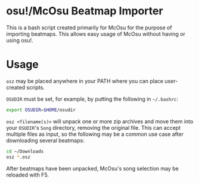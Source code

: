 # osu!/McOsu Beatmap Importer
This is a bash script created primarily for McOsu for the purpose of importing beatmaps. This allows easy usage of McOsu without having or using osu!.

# Usage
`osz` may be placed anywhere in your PATH where you can place user-created scripts.

`OSUDIR` must be set, for example, by putting the following in `~/.bashrc`:

```bash
export OSUDIR=$HOME/osudir
```

`osz <filename(s)>` will unpack one or more zip archives and move them into your `OSUDIR`'s `Song` directory, removing the original file. This can accept multiple files as input, so the following may be a common use case after downloading several beatmaps:

```bash
cd ~/Downloads
osz *.osz
```

After beatmaps have been unpacked, McOsu's song selection may be reloaded with F5.

